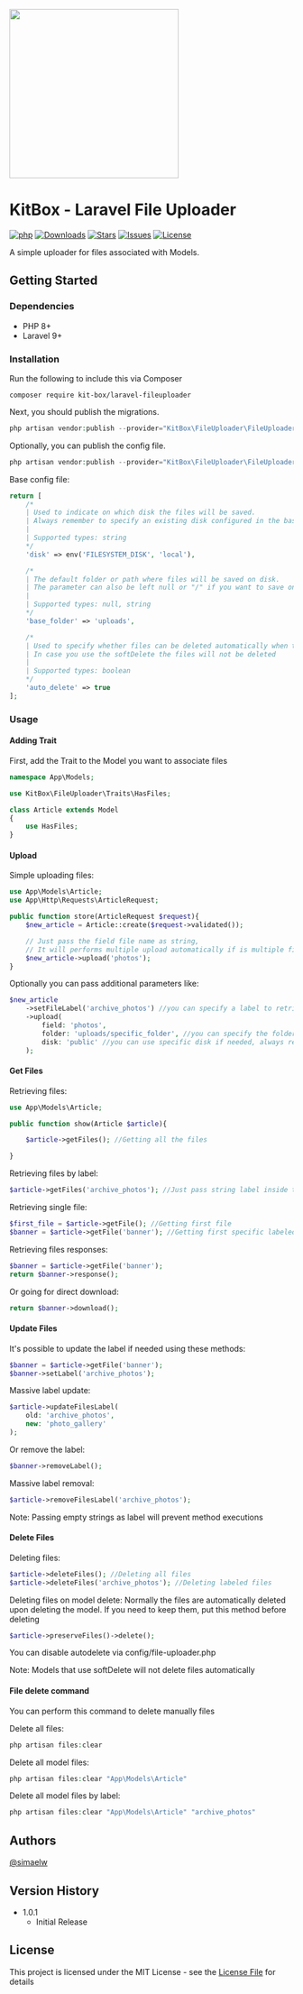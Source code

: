 <p><a target="_blank" href="https://github.com/kit-box"><img src="https://user-images.githubusercontent.com/118080144/201520966-830879c3-5e7a-4a80-8c96-b20a21de4a05.jpg" width="300" /></a></p>

# KitBox - Laravel File Uploader

[![php](https://img.shields.io/packagist/dependency-v/kit-box/laravel-fileuploader/php)](https://packagist.org/packages/kit-box/laravel-fileuploader)
[![Downloads](https://img.shields.io/packagist/dt/kit-box/laravel-fileuploader)](https://packagist.org/packages/kit-box/laravel-fileuploader)
[![Stars](https://img.shields.io/github/stars/kit-box/laravel-fileuploader)](https://github.com/kit-box/laravel-fileuploader/stargazers)
[![Issues](https://img.shields.io/github/issues/kit-box/laravel-fileuploader)](https://github.com/kit-box/laravel-fileuploader/issues)
[![License](https://img.shields.io/github/license/kit-box/laravel-fileuploader)](https://github.com/kit-box/laravel-fileuploader/blob/main/LICENSE.md)

A simple uploader for files associated with Models.

## Getting Started

### Dependencies

* PHP 8+
* Laravel 9+

### Installation

Run the following to include this via Composer

```shell
composer require kit-box/laravel-fileuploader
```

Next, you should publish the migrations.

```php
php artisan vendor:publish --provider="KitBox\FileUploader\FileUploaderServiceProvider" --tag="migrations"
```

Optionally, you can publish the config file.

```php
php artisan vendor:publish --provider="KitBox\FileUploader\FileUploaderServiceProvider" --tag="config"
```

Base config file:

```php
return [
    /*
    | Used to indicate on which disk the files will be saved. 
    | Always remember to specify an existing disk configured in the basic Laravel "filesystems.php" config file.
    |
    | Supported types: string
    */
    'disk' => env('FILESYSTEM_DISK', 'local'),

    /*
    | The default folder or path where files will be saved on disk. 
    | The parameter can also be left null or "/" if you want to save on the primary root of the disk.
    |
    | Supported types: null, string
    */
    'base_folder' => 'uploads',

    /*
    | Used to specify whether files can be deleted automatically when the reference model is deleted. 
    | In case you use the softDelete the files will not be deleted
    |
    | Supported types: boolean
    */
    'auto_delete' => true
];
```

### Usage

#### Adding Trait

First, add the Trait to the Model you want to associate files

```php
namespace App\Models;

use KitBox\FileUploader\Traits\HasFiles;

class Article extends Model
{
    use HasFiles;
}
```

#### Upload

Simple uploading files:

```php
use App\Models\Article;
use App\Http\Requests\ArticleRequest;

public function store(ArticleRequest $request){
    $new_article = Article::create($request->validated());

    // Just pass the field file name as string, 
    // It will performs multiple upload automatically if is multiple field
    $new_article->upload('photos');
}
```

Optionally you can pass additional parameters like:

```php
$new_article
    ->setFileLabel('archive_photos') //you can specify a label to retrieve them later
    ->upload(
        field: 'photos',
        folder: 'uploads/specific_folder', //you can specify the folder and go deeper in path if needed
        disk: 'public' //you can use specific disk if needed, always remember to register it in config/filesystem.php first
    );
```

#### Get Files

Retrieving files:

```php
use App\Models\Article;

public function show(Article $article){

    $article->getFiles(); //Getting all the files

}
```

Retrieving files by label:

```php
$article->getFiles('archive_photos'); //Just pass string label inside the method
```

Retrieving single file:

```php
$first_file = $article->getFile(); //Getting first file
$banner = $article->getFile('banner'); //Getting first specific labeled file
```

Retrieving files responses:

```php
$banner = $article->getFile('banner');
return $banner->response();
```

Or going for direct download:

```php
return $banner->download();
```

#### Update Files

It's possible to update the label if needed using these methods:

```php
$banner = $article->getFile('banner');
$banner->setLabel('archive_photos');
```

Massive label update:

```php
$article->updateFilesLabel(
    old: 'archive_photos', 
    new: 'photo_gallery'
);
```

Or remove the label:
```php
$banner->removeLabel();
```

Massive label removal:

```php
$article->removeFilesLabel('archive_photos');
```

Note: Passing empty strings as label will prevent method executions

#### Delete Files

Deleting files:

```php
$article->deleteFiles(); //Deleting all files
$article->deleteFiles('archive_photos'); //Deleting labeled files
```

Deleting files on model delete:
Normally the files are automatically deleted upon deleting the model. If you need to keep them, put this method before deleting
```php
$article->preserveFiles()->delete();
```
You can disable autodelete via config/file-uploader.php

Note: Models that use softDelete will not delete files automatically

#### File delete command

You can perform this command to delete manually files

Delete all files:
```php
php artisan files:clear
```

Delete all model files:
```php
php artisan files:clear "App\Models\Article"
```

Delete all model files by label:
```php
php artisan files:clear "App\Models\Article" "archive_photos"
```

## Authors
[@simaelw](https://github.com/simaelw/simaelw)

## Version History

* 1.0.1
    * Initial Release

## License

This project is licensed under the MIT License - see the [License File](LICENSE.md) for details
